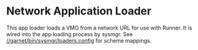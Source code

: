 # Network Application Loader

This app loader loads a VMO from a network URL for use with Runner.
It is wired into the app loading process by sysmgr. See
[//garnet/bin/sysmgr/loaders.config](https://fuchsia.googlesource.com/fuchsia/+/master/garnet/bin/sysmgr/loaders.config)
for scheme mappings.
